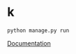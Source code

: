 # k

``python manage.py run``

[Documentation](https://docs.google.com/document/d/15lyRO3Vg5zmX3JatefXYTYBAwKf0XfWop3kSWnn0Ugk/edit#)